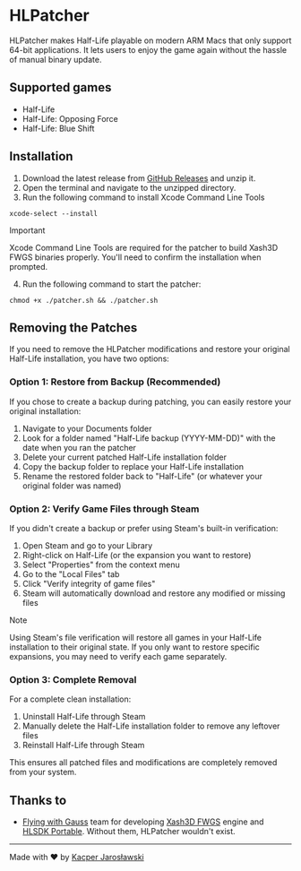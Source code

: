 # HLPatcher
HLPatcher makes Half-Life playable on modern ARM Macs that only support 64-bit applications. It lets users to enjoy the game again without the hassle of manual binary update.

## Supported games
- Half-Life
- Half-Life: Opposing Force
- Half-Life: Blue Shift

## Installation
1. Download the latest release from [GitHub Releases](https://github.com/kacper-jar/HLPatcher/releases) and unzip it.
2. Open the terminal and navigate to the unzipped directory.
3. Run the following command to install Xcode Command Line Tools
```shell
xcode-select --install
```
> [!IMPORTANT]
> Xcode Command Line Tools are required for the patcher to build Xash3D FWGS binaries properly. You'll need to confirm the installation when prompted.
4. Run the following command to start the patcher:
```shell
chmod +x ./patcher.sh && ./patcher.sh
```

## Removing the Patches
If you need to remove the HLPatcher modifications and restore your original Half-Life installation, you have two options:

### Option 1: Restore from Backup (Recommended)
If you chose to create a backup during patching, you can easily restore your original installation:

1. Navigate to your Documents folder
2. Look for a folder named "Half-Life backup (YYYY-MM-DD)" with the date when you ran the patcher
3. Delete your current patched Half-Life installation folder
4. Copy the backup folder to replace your Half-Life installation
5. Rename the restored folder back to "Half-Life" (or whatever your original folder was named)

### Option 2: Verify Game Files through Steam
If you didn't create a backup or prefer using Steam's built-in verification:

1. Open Steam and go to your Library
2. Right-click on Half-Life (or the expansion you want to restore)
3. Select "Properties" from the context menu
4. Go to the "Local Files" tab
5. Click "Verify integrity of game files"
6. Steam will automatically download and restore any modified or missing files

> [!NOTE]
> Using Steam's file verification will restore all games in your Half-Life installation to their original state. If you only want to restore specific expansions, you may need to verify each game separately.

### Option 3: Complete Removal
For a complete clean installation:

1. Uninstall Half-Life through Steam
2. Manually delete the Half-Life installation folder to remove any leftover files
3. Reinstall Half-Life through Steam

This ensures all patched files and modifications are completely removed from your system.

## Thanks to
 - [Flying with Gauss](https://xash.su/) team for developing [Xash3D FWGS](https://github.com/FWGS/xash3d-fwgs) engine and [HLSDK Portable](https://github.com/FWGS/hlsdk-portable). Without them, HLPatcher wouldn't exist.

---

Made with ❤️ by [Kacper Jarosławski](https://github.com/kacper-jar)
